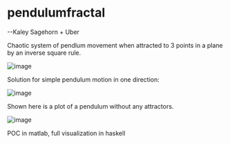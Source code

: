 # pendulumfractal

--Kaley Sagehorn + Uber

Chaotic system of pendlum movement when attracted to 3 points in a plane by an inverse square rule.

![image](https://user-images.githubusercontent.com/15951051/115315144-5587b980-a13c-11eb-8151-bbbee169ab89.png)

Solution for simple pendulum motion in one direction:

![image](https://user-images.githubusercontent.com/15951051/115474687-9696d100-a203-11eb-8128-50f58f9aec47.png)

Shown here is a plot of a pendulum without any attractors.


![image](https://user-images.githubusercontent.com/15951051/115473348-2dae5980-a201-11eb-93a2-46ccea5a78e1.png)




POC in matlab, full visualization in haskell 
